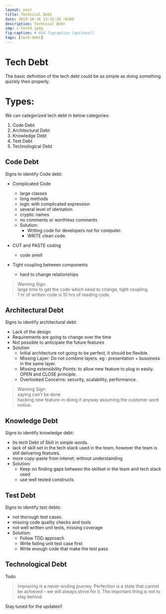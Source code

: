 ```yaml
---
layout: post
title: Technical Debt
date: 2019-10-16 13:32:20 +0300
description: Technical Debt
img: i-techd.jpeg
fig-caption: # Add figcaption (optional)
tags: [tech-debt]
---
```

# Tech Debt
The basic definition of the tech debt could be as simple as doing something quickly then properly.

# Types:
We can categorized tech debt in  below categories:
1. Code Debt
2. Architectural Debt
3. Knowledge Debt
4. Test Debt
5. Technological Debt

## Code Debt
Signs to identify Code debt:  
- Complicated Code
    - large classes
    - long methods
    - logic with complicated expression
    - several level of identation
    - cryptic names
    - no comments or worthless comments
    - Solution:
        - Wrtting code for developers not for computer.
        - WRITE clean code.

- CUT and PASTE coding
    - code smell
- Tight coupling between components
    - hard to change relationships

> Warning Sign:  
> large time to get the code which need to change, tight coupling.  
> 1 hr of written code is 10 hrs of reading code.

## Architectural Debt
Signs to identify architectural debt:  
- Lack of the design
- Requirements are going to change over the time
- Not possible to anticipate the future features
- Solution  
    - Initial architecture not going to be perfect, it should be flexible.
    - Missing Layer: Do not combine layers. eg : presentation + bussiness in the same layer.
    - Missing extensibility Points: to allow new feature to plug in easily. OPEN and CLOSE principle.
    - Overlooked Concerns: security, scalability, performance.

> Warning Sign:  
> saying can't be done  
> hacking new feature-in
> doing it anyway assuming the customer wont notice.

## Knowledge Debt
Signs to identify knowledge debt:  
- Its tech Debt of Skill in simple words.
- lack of skill set in the tech stack used in the team, however the team is still delivering features.
- more copy-paste from intenet; without understanding
- Solution:
    - Keep on finding gaps between the skillset in the team and tech stack used
    - use well tested constructs

## Test Debt
Signs to identify test debts:  
- not thorough test cases.
- missing code quality checks and tools
- not well written unit tests, missing coverage
- Solution:
    - Follow TDD approach
    - Write failing unit test case first
    - Write enough code that make the test pass

## Technological Debt
Todo  
  

> Improving is a never-ending journey. Perfection is a state that cannot be achieved – we will always strive for it. The important thing is not to stay behind.

Stay tuned for the updates!!

